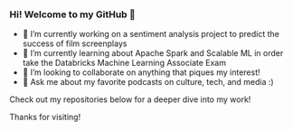 ### Hi! Welcome to my GitHub 👋

- 🔭 I’m currently working on a sentiment analysis project to predict the success of film screenplays
- 🌱 I’m currently learning about Apache Spark and Scalable ML in order take the Databricks Machine Learning Associate Exam
- 👯 I’m looking to collaborate on anything that piques my interest!
- 💬 Ask me about my favorite podcasts on culture, tech, and media :)

Check out my repositories below for a deeper dive into my work!

Thanks for visiting!

<!--
**avantikagoyal/avantikagoyal** is a ✨ _special_ ✨ repository because its `README.md` (this file) appears on your GitHub profile.

Here are some ideas to get you started:

- 🔭 I’m currently working on ...
- 🌱 I’m currently learning ...
- 👯 I’m looking to collaborate on ...
- 🤔 I’m looking for help with ...
- 💬 Ask me about ...
- 📫 How to reach me: ...
- 😄 Pronouns: ...
- ⚡ Fun fact: ...
-->
